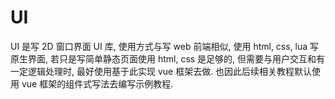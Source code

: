 
# UI

UI 是写 2D 窗口界面 UI 库, 使用方式与写 web 前端相似, 使用 html, css, lua 写原生界面, 若只是写简单静态页面使用 html, css 是足够的,
但需要与用户交互和有一定逻辑处理时, 最好使用基于此实现 vue 框架去做. 也因此后续相关教程默认使用 vue 框架的组件式写法去编写示例教程.

